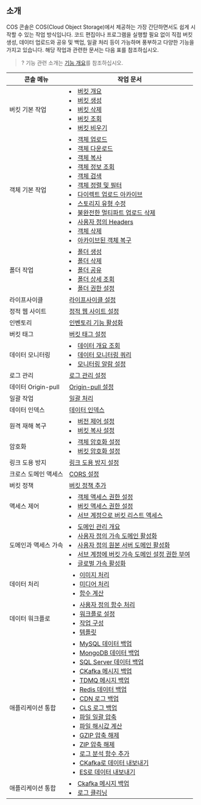 ## 소개

COS 콘솔은 COS(Cloud Object Storage)에서 제공하는 가장 간단하면서도 쉽게 시작할 수 있는 작업 방식입니다. 코드 편집이나 프로그램을 실행할 필요 없이 직접 버킷 생성, 데이터 업로드와 공유 및 백업, 일괄 처리 등이 가능하며 풍부하고 다양한 기능을 가지고 있습니다. 해당 작업과 관련한 문서는 다음 표를 참조하십시오.

>? 기능 관련 소개는 [기능 개요](https://intl.cloud.tencent.com/document/product/436/8186)를 참조하십시오.


| 콘솔 메뉴   | 작업 문서        |
| ------------ | ---------------- |
| 버킷 기본 작업   | <li>[버킷 개요](https://intl.cloud.tencent.com/document/product/436/38493)<br><li>[버킷 생성](https://intl.cloud.tencent.com/document/product/436/13309)<br><li>[버킷 삭제](https://intl.cloud.tencent.com/document/product/436/30361)<br><li>[버킷 조회](https://intl.cloud.tencent.com/document/product/436/32018)<br><li>[버킷 비우기](https://intl.cloud.tencent.com/document/product/436/30926)     |
| 객체 기본 작업     | <li>[객체 업로드](https://intl.cloud.tencent.com/document/product/436/13321)<br><li>[객체 다운로드](https://intl.cloud.tencent.com/document/product/436/13322)<br><li>[객체 복사](https://intl.cloud.tencent.com/document/product/436/33456)<br><li>[객체 정보 조회](https://intl.cloud.tencent.com/document/product/436/13326)<br><li>[객체 검색](https://intl.cloud.tencent.com/document/product/436/13325)<br><li>[객체 정렬 및 필터](https://intl.cloud.tencent.com/document/product/436/39566)<br><li>[다이렉트 업로드 아카이브](https://intl.cloud.tencent.com/document/product/436/30933)<br><li>[스토리지 유형 수정](https://intl.cloud.tencent.com/document/product/436/30930)<br><li>[불완전한 멀티파트 업로드 삭제](https://intl.cloud.tencent.com/document/product/436/31632)<br><li>[사용자 정의 Headers](https://intl.cloud.tencent.com/document/product/436/13361)<br><li>[객체 삭제](https://intl.cloud.tencent.com/document/product/436/13323)<br><li>[아카이브된 객체 복구](https://intl.cloud.tencent.com/document/product/436/30961)     |
| 폴더 작업   | <li>[폴더 생성](https://intl.cloud.tencent.com/document/product/436/13329)<br><li>[폴더 삭제](https://intl.cloud.tencent.com/document/product/436/13330)<br><li>[폴더 공유](https://intl.cloud.tencent.com/document/product/436/42387)<br><li>[폴더 상세 조회](https://intl.cloud.tencent.com/document/product/436/31633)<br><li>[폴더 권한 설정](https://intl.cloud.tencent.com/document/product/436/35261)   |
| 라이프사이클     | [라이프사이클 설정](https://intl.cloud.tencent.com/document/product/436/14605)   |
| 정적 웹 사이트     | [정적 웹 사이트 설정](https://intl.cloud.tencent.com/document/product/436/14984)  |
| 인벤토리         | [인벤토리 기능 활성화](https://intl.cloud.tencent.com/document/product/436/30624)  |
| 버킷 태그   | [버킷 태그 설정](https://intl.cloud.tencent.com/document/product/436/30928)   |
| 데이터 모니터링         | <li>[데이터 개요 조회](https://intl.cloud.tencent.com/document/product/436/36542) <br><li>[데이터 모니터링 쿼리](https://intl.cloud.tencent.com/document/product/436/31634)<br><li>[모니터링 알람 설정](https://intl.cloud.tencent.com/document/product/436/39104)|
|로그 관리|[로그 관리 설정](https://intl.cloud.tencent.com/document/product/436/17040)   |
| 데이터 Origin-pull     | [Origin-pull 설정](https://intl.cloud.tencent.com/document/product/436/31508) |
| 일괄 작업 | [일괄 처리](https://intl.cloud.tencent.com/document/product/436/32956)  |
| 데이터 인덱스     | [데이터 인덱스](https://intl.cloud.tencent.com/document/product/436/32538) |
| 원격 재해 복구       | <li>[버전 제어 설정](https://intl.cloud.tencent.com/document/product/436/19881) <br><li>[버킷 복사 설정](https://intl.cloud.tencent.com/document/product/436/19235) |
| 암호화         | <li>[객체 암호화 설정](https://intl.cloud.tencent.com/document/product/436/30929) <br><li>[버킷 암호화 설정](https://intl.cloud.tencent.com/document/product/436/33455) |
| 링크 도용 방지       | [링크 도용 방지 설정](https://intl.cloud.tencent.com/document/product/436/13319) |
| 크로스 도메인 액세스     | [CORS 설정](https://intl.cloud.tencent.com/document/product/436/13318)  |
| 버킷 정책   | [버킷 정책 추가](https://intl.cloud.tencent.com/document/product/436/30927)   |
| 액세스 제어     | <li>[객체 액세스 권한 설정](https://intl.cloud.tencent.com/document/product/436/13327)<br><li>[버킷 액세스 권한 설정](https://intl.cloud.tencent.com/document/product/436/13315)<br><li>[서브 계정으로 버킷 리스트 액세스](https://intl.cloud.tencent.com/document/product/436/17061)          |
| 도메인과 액세스 가속     | <li>[도메인 관리 개요](https://intl.cloud.tencent.com/document/product/436/18424)<br><li>[사용자 정의 가속 도메인 활성화](https://intl.cloud.tencent.com/document/product/436/31506)<br><li>[사용자 정의 원본 서버 도메인 활성화](https://intl.cloud.tencent.com/document/product/436/31507)<br><li>[서브 계정에 버킷 가속 도메인 설정 권한 부여](https://intl.cloud.tencent.com/document/product/436/31712)<br><li>[글로벌 가속 활성화](https://intl.cloud.tencent.com/document/product/436/33406)  |
| 데이터 처리       |  <ul  style="margin: 0;"><li>[이미지 처리](https://www.tencentcloud.com/zh/document/product/436/38720)</li><li>[미디어 처리](https://www.tencentcloud.com/zh/document/product/436/46274)</li><li>[함수 계산](https://www.tencentcloud.com/zh/document/product/436/38137)</li></ul>   |
|데이터 워크플로|   <ul  style="margin: 0;"><li>[사용자 정의 함수 처리](https://intl.cloud.tencent.com/document/product/436/46407)</li><li>[워크플로 설정](https://intl.cloud.tencent.com/document/product/436/46408)</li><li>[작업 구성](https://intl.cloud.tencent.com/document/product/436/46409)</li><li>[템플릿](https://www.tencentcloud.com/document/product/436/46411)</li></ul>    |
|   애플리케이션 통합  |    <ul  style="margin: 0;"><li>[MySQL 데이터 백업](https://intl.cloud.tencent.com/document/product/436/41112)</li><li>[MongoDB 데이터 백업](https://intl.cloud.tencent.com/document/product/436/41111)</li><li>[SQL Server 데이터 백업](https://intl.cloud.tencent.com/document/product/436/41166)</li><li>[CKafka 메시지 백업](https://intl.cloud.tencent.com/document/product/436/39926)</li><li>[TDMQ 메시지 백업](https://intl.cloud.tencent.com/document/product/436/40541)</li><li>[Redis 데이터 백업](https://intl.cloud.tencent.com/document/product/436/41621)</li><li>[CDN 로그 백업](https://intl.cloud.tencent.com/document/product/436/40485)</li><li>[CLS 로그 백업](https://intl.cloud.tencent.com/document/product/436/41071)</li><li>[파일 일괄 압축](https://intl.cloud.tencent.com/document/product/436/41625)</li><li>[파일 해시값 계산](https://intl.cloud.tencent.com/document/product/436/42534)</li><li>[GZIP 압축 해제](https://www.tencentcloud.com/zh/document/product/436/46201)</li><li>[ZIP 압축 해제](https://www.tencentcloud.com/zh/document/product/436/45162)</li><li>[로그 분석 함수 추가](https://intl.cloud.tencent.com/document/product/436/45569)</li><li>[CKafka로 데이터 내보내기](https://intl.cloud.tencent.com/document/product/436/49156)</li><li>[ES로 데이터 내보내기](https://intl.cloud.tencent.com/document/product/436/49157)</li></ul>  |
|   애플리케이션 통합  |   <li>[Ckafka 메시지 백업](https://intl.cloud.tencent.com/document/product/436/39926)<br><li>[로그 클리닝](https://intl.cloud.tencent.com/document/product/436/39925)    |


